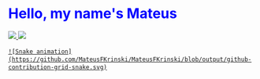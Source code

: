 <div>

  <h1 style="color: blue;">Hello, my name's Mateus</h1>
  
  <div align="center" style="display:inline-block;">
    <a href="https://github.com/MateusFKrinski">
    <img height="150em" src="https://github-readme-stats.vercel.app/api?username=MateusFKrinski&show_icons=true&theme=white&include_all_commits=true&count_private=true"/>
    <img height="150em" src="https://github-readme-stats.vercel.app/api/top-langs/?username=MateusFKrinski&layout=compact&langs_count=7&theme=white"/>
  </div>
    
    ![Snake animation](https://github.com/MateusFKrinski/MateusFKrinski/blob/output/github-contribution-grid-snake.svg)

</div>
